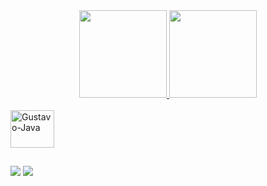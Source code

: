 <div align="center">
  <a href="https://github.com/gustavobarbosa-p">
  <img height="140em" src="https://github-readme-stats.vercel.app/api?username=gustavobarbosa-p&show_icons=true&theme=chartreuse-dark&include_all_commits=true&count_private=true"/>
  <img height="140em" src="https://github-readme-stats.vercel.app/api/top-langs/?username=gustavobarbosa-p&layout=compact&langs_count=7&theme=chartreuse-dark"/>
</div>
<div style="display: inline_block"><br>
  <img align="center" alt="Gustavo-Java" height="60" width="70" src="https://cdn.jsdelivr.net/gh/devicons/devicon/icons/java/java-original-wordmark.svg">
  
          
  
  <link rel="stylesheet" href="https://cdn.jsdelivr.net/gh/devicons/devicon@v2.15.1/devicon.min.css">
</div>
  
  ##
  
<div> 
  <a href="https://www.instagram.com/gustavobarbosa_9/" target="_blank"><img src="https://img.shields.io/badge/Instagram-E4405F?style=for-the-badge&logo=instagram&logoColor=white" target="_blank"></a>
  <a href = "mailto:gustavobarbosa4383@gmail.com"><img src="https://img.shields.io/badge/Gmail-D14836?style=for-the-badge&logo=gmail&logoColor=white" target="_blank">
 
</div>

